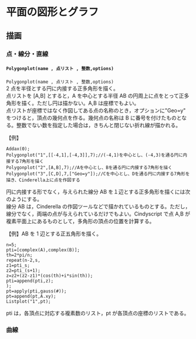 # 平面の図形とグラフ  
## 描画  
### 点・線分・直線  
#### `Polygonplot(name , 点リスト , 整数,options)`  
`Polygonplot(name , 点リスト , 整数,options)`  
2 点を半径とする円に内接する正多角形を描く。  
点リストを [A,B] とすると，A を中心とする半径 AB の円周上に点をとって正多角形を描く。ただし円は描かない。A,B は座標でもよい。  
点リストが座標ではなく作図してある点の名称のとき，オプションに"Geo=y" をつけると，頂点の幾何点を作る。幾何点の名称は B に番号を付けたものとなる。整数でない数を指定した場合は，きちんと閉じない折れ線が描かれる。  
  
【例】  
```  
Addax(0);  
Polygonplot("1",[[-4,1],[-4,3]],7);//(-4,1)を中心とし、(-4,3)を通る円に内接する7角形を描く  
Polygonplot("2",[A,B],7);//Aを中心とし、Bを通る円に内接する7角形を描く  
Polygonplot("3",[C,D],7,["Geo=y"]);//Cを中心とし、Dを通る円に内接する7角形を描き、Cinderella上に点を作図する  
```  
  
円に内接する形でなく，与えられた線分 AB を１辺とする正多角形を描くには次のようにする。  
線分 AB は，Cinderella の作図ツールなどで描かれているものとする。ただし，線分でなく，両端の点が与えられているだけでもよい。Cindyscript で点 A,B が複素平面上にあるものとして，多角形の頂点の位置を計算する。  
  
【例】AB を 1 辺とする正五角形を描く。  
```  
n=5;  
pti=[complex(A),complex(B)];  
th=2*pi/n;  
repeat(n-2,s,  
z1=pti_s;  
z2=pti_(s+1);  
z=z2+(z2-z1)*(cos(th)+i*sin(th));  
pti=append(pti,z);  
);  
pt=apply(pti,gauss(#));  
pt=append(pt,A.xy);  
Listplot("1",pt);  
```  
pti は，各頂点に対応する複素数のリスト，pt が各頂点の座標のリストである。  
  
  
### 曲線
